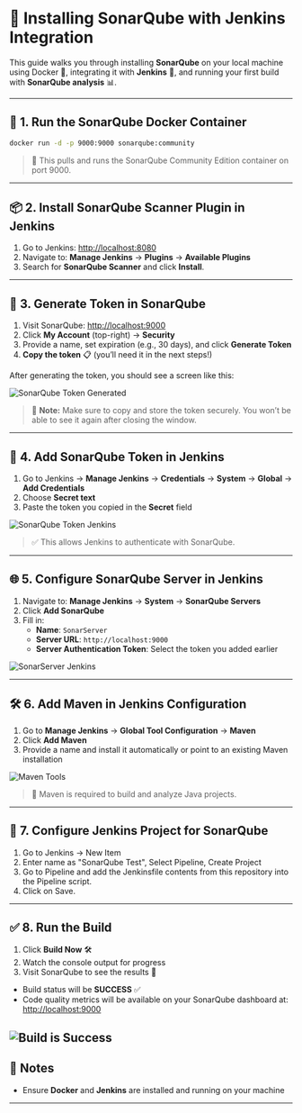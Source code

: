
# 🚀 Installing SonarQube with Jenkins Integration

This guide walks you through installing **SonarQube** on your local machine using Docker 🐳, integrating it with **Jenkins** 🧩, and running your first build with **SonarQube analysis** 📊.

---

## 🔧 1. Run the SonarQube Docker Container

```bash
docker run -d -p 9000:9000 sonarqube:community
```

> 🔎 This pulls and runs the SonarQube Community Edition container on port 9000.

---

## 📦 2. Install SonarQube Scanner Plugin in Jenkins

1. Go to Jenkins: [http://localhost:8080](http://localhost:8080)
2. Navigate to: **Manage Jenkins** → **Plugins** → **Available Plugins**
3. Search for **SonarQube Scanner** and click **Install**.

---

## 🔐 3. Generate Token in SonarQube

1. Visit SonarQube: [http://localhost:9000](http://localhost:9000)
2. Click **My Account** (top-right) → **Security**
3. Provide a name, set expiration (e.g., 30 days), and click **Generate Token**
4. **Copy the token** 📋 (you’ll need it in the next steps!)

After generating the token, you should see a screen like this:

![SonarQube Token Generated](https://github.com/user-attachments/assets/fbe29c17-d274-4e0e-b079-738805e6033f)

> 📌 **Note:** Make sure to copy and store the token securely. You won’t be able to see it again after closing the window.


---

## 🔑 4. Add SonarQube Token in Jenkins

1. Go to Jenkins → **Manage Jenkins** → **Credentials** → **System** → **Global** → **Add Credentials**
2. Choose **Secret text**
3. Paste the token you copied in the **Secret** field

![SonarQube Token Jenkins](https://github.com/user-attachments/assets/82ef5aeb-3d8b-4231-9b4c-5c02be1d293f)

> ✅ This allows Jenkins to authenticate with SonarQube.

---

## 🌐 5. Configure SonarQube Server in Jenkins

1. Navigate to: **Manage Jenkins** → **System** → **SonarQube Servers**
2. Click **Add SonarQube**
3. Fill in:
   - **Name**: `SonarServer`
   - **Server URL**: `http://localhost:9000`
   - **Server Authentication Token**: Select the token you added earlier

![SonarServer Jenkins](https://github.com/user-attachments/assets/0bdaf031-a1cb-48aa-b084-ce921a857621)

---

## 🛠️ 6. Add Maven in Jenkins Configuration

1. Go to **Manage Jenkins** → **Global Tool Configuration** → **Maven**
2. Click **Add Maven**
3. Provide a name and install it automatically or point to an existing Maven installation

![Maven Tools](https://github.com/user-attachments/assets/54f1bae2-bb9d-4066-8b70-238ec49e9228)

> 🧰 Maven is required to build and analyze Java projects.

---

## 📄 7. Configure Jenkins Project for SonarQube

1. Go to Jenkins -> New Item
2. Enter name as "SonarQube Test", Select Pipeline, Create Project
3. Go to Pipeline and add the Jenkinsfile contents from this repository into the Pipeline script.
4. Click on Save.
---

## ✅ 8. Run the Build

1. Click **Build Now** 🛠️
2. Watch the console output for progress
3. Visit SonarQube to see the results 🎯

- Build status will be **SUCCESS** ✅
- Code quality metrics will be available on your SonarQube dashboard at: [http://localhost:9000](http://localhost:9000)

![Build is Success](https://github.com/user-attachments/assets/6972dbb2-aae2-4597-a345-a4e63ef50d6b)
---


## 📝 Notes

- Ensure **Docker** and **Jenkins** are installed and running on your machine
---


